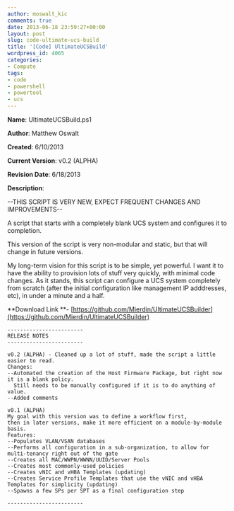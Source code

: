 ```yaml
---
author: moswalt_kic
comments: true
date: 2013-06-18 23:59:27+00:00
layout: post
slug: code-ultimate-ucs-build
title: '[Code] UltimateUCSBuild'
wordpress_id: 4065
categories:
- Compute
tags:
- code
- powershell
- powertool
- ucs
---
```


**Name**: UltimateUCSBuild.ps1

**Author**: Matthew Oswalt

**Created**: 6/10/2013

**Current Version**: v0.2 (ALPHA)

**Revision Date**: 6/18/2013

**Description**:

--THIS SCRIPT IS VERY NEW, EXPECT FREQUENT CHANGES AND IMPROVEMENTS--

A script that starts with a completely blank UCS system and configures it to completion.

This version of the script is very non-modular and static, but that will change in future versions.

My long-term vision for this script is to be simple, yet powerful. I want it to have the ability to provision lots of stuff very quickly, with minimal code changes. As it stands, this script can configure a UCS system completely from scratch (after the initial configuration like management IP adddresses, etc), in under a minute and a half.

**Download Link **- [https://github.com/Mierdin/UltimateUCSBuilder](https://github.com/Mierdin/UltimateUCSBuilder)

    
    ------------------------
    RELEASE NOTES
    ------------------------
    
    v0.2 (ALPHA) - Cleaned up a lot of stuff, made the script a little easier to read. 
    Changes:
    --Automated the creation of the Host Firmware Package, but right now it is a blank policy. 
      Still needs to be manually configured if it is to do anything of value.
    --Added comments
    
    v0.1 (ALPHA)
    My goal with this version was to define a workflow first, 
    then in later versions, make it more efficient on a module-by-module basis.
    Features:
    --Populates VLAN/VSAN databases
    --Performs all configuration in a sub-organization, to allow for multi-tenancy right out of the gate
    --Creates all MAC/WWPN/WWNN/UUID/Server Pools
    --Creates most commonly-used policies
    --Creates vNIC and vHBA Templates (updating)
    --Creates Service Profile Templates that use the vNIC and vHBA Templates for simplicity (updating)
    --Spawns a few SPs per SPT as a final configuration step
    
    ------------------------

